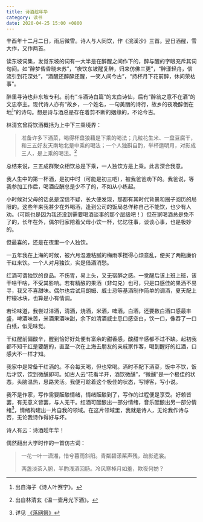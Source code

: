 ```yaml
---
title: 诗酒趁年华
category: 读书
date: 2020-04-25 15:00 +0800
---
```


辛酉年十二月二日，雨后微雪。诗人与人同饮，作《浣溪沙》三首。翌日酒醒，雪大作，又作两首。

读东坡词集，发觉东坡的词有一大半是在醉醒之间作下的，醉与醒的字眼充斥其词句间。如“醉梦昏昏晓未苏”，“夜饮东坡醒复醉，归来仿佛三更”，“醉漾轻舟，信流引到花深处”，“酒醒还醉醉还醒，一笑人间今古”，“持杯月下花前醉，休问荣枯事”。

醉里寻诗也非东坡专利。前有“斗酒诗白篇”的太白诗仙，后有“醉翁之意不在酒”的文忠亭主。现代诗人亦有“故乡，一个姓名，一句美丽的诗行，故乡的夜晚醉倒在地[^1]”的诗句。想是诗与酒总是存在着剪不断的姻缘的，不论今古。

林清玄曾将饮酒概括为上中下三乘境界：

> 准备许多下酒菜，喝得杯盘狼藉是下乘的喝法；几粒花生米、一盘豆腐干，和三五好友天南地北是中乘的喝法；一个人独斟自酌，举杯邀明月，对影成三人，是上乘的喝法。[^2]

总结来说，三五成群聚众相饮总是下乘，一人独饮方是上乘。此言深合我意。

我人生中的第一杯酒，是初中时（可能是初三吧），被我爸爸劝下的。我爸说，等我参加工作后，喝酒应酬总是少不了的，不如从小练起。

小时候对父母的话总是深信不疑，长大便发现，那都有其时代背景和圈子阅历的局限的。这些年来我甚少在外喝酒，逢到公司的饭局总佯称自己不能饮，也少有人劝。（可能也是因为我还没到需要喝酒谈事的那个层级吧！）但在家喝酒总是免不了的，长年在外，偶尔归家陪着父母小饮一杯，忆忆往事，谈谈心事，也是极妙的。

但最喜的，还是在夜里一个人独饮。

一五年我在上海的时候，被六月湿漉粘腻的梅雨季搅得心烦意乱，便买了两瓶廉价干红来饮。一个人对月独饮，实是借酒消愁。

红酒可谓独饮的良品。不伤胃，易上头，又无宿醉之感。一觉醒后该上班上班，该干啥干啥，不受其影响。若有精酿的果酒（非勾兑）也可，只是口感佳的果酒不易寻，我又不喜甜味。偶尔也尝试用朗姆、威士忌等基酒制作简单的调酒，夏天配上柠檬冰块，也算是小有情调。

若论味道，我尝过洋酒，清酒，烧酒，米酒，啤酒，白酒，还要数白酒口感最丰盛，啤酒味苦，米酒果酒味甜，余下如清酒威士忌口感空白，饮一口，像吞了一口白纸，似无味觉。

干红醒前偏酸辛，醒到恰好好处便有富余的甜香感，酸甜辛感都不过不缺。起初我都不知干红是要醒的，直至一次在上海去朋友的亲戚家作客，喝到醒好的红酒，口感大不一样才知。

我家中是常备干红酒的。不会每天喝，但也常喝。酒时不配下酒菜，饭中不饮，饭后才饮，饮到微醺即可。如古人云“花看半开，酒饮微醺”，“微醺”是一个极佳的状态，头脑温热，思路灵活。我便可趁着这个极佳的状态，写博客，写小说。

我不是作家，写作需要酝酿情绪，情绪酝酿到了，写作的过程便是享受。好赖皆罢，有无意义皆罢，与人无干。红酒可酝酿出一部分情绪，音乐酝酿出另一部分情绪[^3]，情绪构建出一片自我的领域。在这片领域里，我就是诗人，无论我作诗与否，无论我诗作得好与坏。

诗人有云：诗酒趁年华！

偶然翻出大学时作的一首仿古词：

> 一花一叶一潇湘，惜兮暮雨斜阳。青粼碧漾桨声残，疏影遗裳。
>
> 两盏淡茶入腑，半酌浅酒回肠。冷风寒棹月如羞，欺夜何妨？

[^1]: 出自海子《诗人叶赛宁》。
[^2]: 出自林清玄《温一壶月光下酒》。

[^3]: 详见 [《落网祭》](/blog/the-memory-of-luoo)